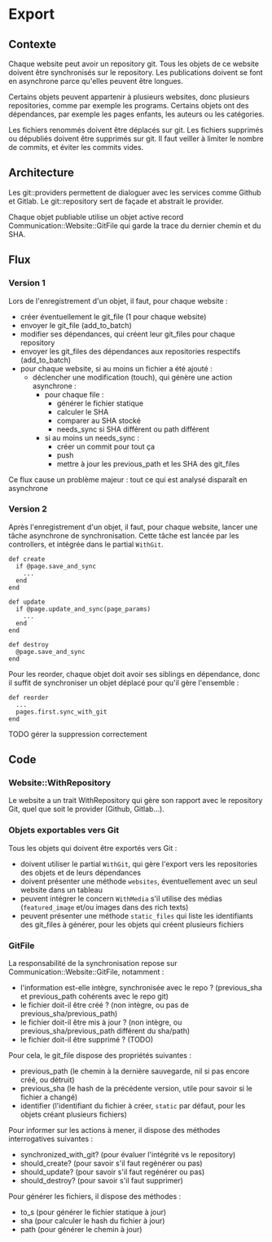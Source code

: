 # Export

## Contexte

Chaque website peut avoir un repository git.
Tous les objets de ce website doivent être synchronisés sur le repository.
Les publications doivent se font en asynchrone parce qu'elles peuvent être longues.


Certains objets peuvent appartenir à plusieurs websites, donc plusieurs repositories, comme par exemple les programs.
Certains objets ont des dépendances, par exemple les pages enfants, les auteurs ou les catégories.


Les fichiers renommés doivent être déplacés sur git.
Les fichiers supprimés ou dépubliés doivent être supprimés sur git.
Il faut veiller à limiter le nombre de commits, et éviter les commits vides.

## Architecture

Les git::providers permettent de dialoguer avec les services comme Github et Gitlab.
Le git::repository sert de façade et abstrait le provider.


Chaque objet publiable utilise un objet active record Communication::Website::GitFile qui garde la trace du dernier chemin et du SHA.

## Flux

### Version 1

Lors de l'enregistrement d'un objet, il faut, pour chaque website :
- créer éventuellement le git_file (1 pour chaque website)
- envoyer le git_file (add_to_batch)
- modifier ses dépendances, qui créent leur git_files pour chaque repository
- envoyer les git_files des dépendances aux repositories respectifs (add_to_batch)
- pour chaque website, si au moins un fichier a été ajouté :
    - déclencher une modification (touch), qui génère une action asynchrone :
        - pour chaque file :
            - générer le fichier statique
            - calculer le SHA
            - comparer au SHA stocké
            - needs_sync si SHA différent ou path différent
        - si au moins un needs_sync :
            - créer un commit pour tout ça
            - push
            - mettre à jour les previous_path et les SHA des git_files

Ce flux cause un problème majeur : tout ce qui est analysé disparaît en asynchrone

### Version 2

Après l'enregistrement d'un objet, il faut, pour chaque website, lancer une tâche asynchrone de synchronisation.
Cette tâche est lancée par les controllers, et intégrée dans le partial `WithGit`.
```
def create
  if @page.save_and_sync
    ...
  end
end

def update
  if @page.update_and_sync(page_params)
    ...
  end
end

def destroy
  @page.save_and_sync
end
```


Pour les reorder, chaque objet doit avoir ses siblings en dépendance, donc il suffit de synchroniser un objet déplacé pour qu'il gère l'ensemble :
```
def reorder
  ...
  pages.first.sync_with_git
end
```

TODO gérer la suppression correctement

## Code

### Website::WithRepository

Le website a un trait WithRepository qui gère son rapport avec le repository Git, quel que soit le provider (Github, Gitlab...).

### Objets exportables vers Git

Tous les objets qui doivent être exportés vers Git :
- doivent utiliser le partial `WithGit`, qui gère l'export vers les repositories des objets et de leurs dépendances
- doivent présenter une méthode `websites`, éventuellement avec un seul website dans un tableau
- peuvent intégrer le concern `WithMedia` s'il utilise des médias (`featured_image` et/ou images dans des rich texts)
- peuvent présenter une méthode `static_files` qui liste les identifiants des git_files à générer, pour les objets qui créent plusieurs fichiers

### GitFile

La responsabilité de la synchronisation repose sur Communication::Website::GitFile, notamment :
- l'information est-elle intègre, synchronisée avec le repo ? (previous_sha et previous_path cohérents avec le repo git)
- le fichier doit-il être créé ? (non intègre, ou pas de previous_sha/previous_path)
- le fichier doit-il être mis à jour ? (non intègre, ou previous_sha/previous_path différent du sha/path)
- le fichier doit-il être supprimé ? (TODO)


Pour cela, le git_file dispose des propriétés suivantes :
- previous_path (le chemin à la dernière sauvegarde, nil si pas encore créé, ou détruit)
- previous_sha (le hash de la précédente version, utile pour savoir si le fichier a changé)
- identifier (l'identifiant du fichier à créer, `static` par défaut, pour les objets créant plusieurs fichiers)


Pour informer sur les actions à mener, il dispose des méthodes interrogatives suivantes :
- synchronized_with_git? (pour évaluer l'intégrité vs le repository)
- should_create? (pour savoir s'il faut regénérer ou pas)
- should_update? (pour savoir s'il faut regénérer ou pas)
- should_destroy? (pour savoir s'il faut supprimer)


Pour générer les fichiers, il dispose des méthodes :
- to_s (pour générer le fichier statique à jour)
- sha (pour calculer le hash du fichier à jour)
- path (pour générer le chemin à jour)
